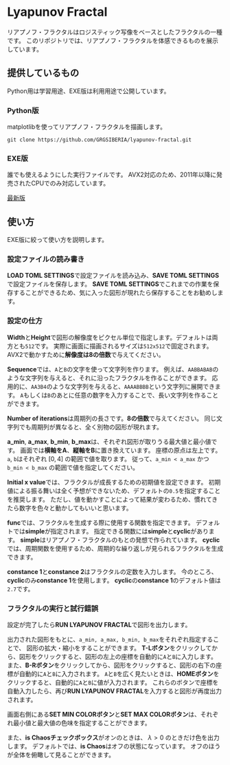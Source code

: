 # Lyapunov Fractal
リアプノフ・フラクタルはロジスティック写像をベースとしたフラクタルの一種です。
このリポジトリでは、リアプノフ・フラクタルを体感できるものを展示しています。

## 提供しているもの

Python用は学習用途、EXE版は利用用途で公開しています。

### Python版
matplotlibを使ってリアプノフ・フラクタルを描画します。

```shell
git clone https://github.com/GRGSIBERIA/lyapunov-fractal.git
```

### EXE版
誰でも使えるようにした実行ファイルです。
AVX2対応のため、2011年以降に発売されたCPUでのみ対応しています。

[最新版](https://github.com/GRGSIBERIA/lyapunov-fractal/releases/latest)

## 使い方

EXE版に絞って使い方を説明します。

### 設定ファイルの読み書き

**LOAD TOML SETTINGS**で設定ファイルを読み込み、**SAVE TOML SETTINGS**で設定ファイルを保存します。
**SAVE TOML SETTINGS**でこれまでの作業を保存することができるため、気に入った図形が現れたら保存することをお勧めします。

### 設定の仕方

**Width**と**Height**で図形の解像度をピクセル単位で指定します。デフォルトは両方とも`512`です。
実際に画面に描画されるサイズは`512x512`で固定されます。
AVX2で動かすために**解像度は8の倍数**で与えてください。

**Sequence**では、`A`と`B`の文字を使って文字列を作ります。
例えば、`AABBABAB`のような文字列を与えると、それに沿ったフラクタルを作ることができます。
応用的に、`AA3B4`のような文字列を与えると、`AAAABBBB`という文字列に展開できます。
`A`もしくは`B`のあとに任意の数字を入力することで、長い文字列を作ることができます。

**Number of iterations**は周期列の長さです。**8の倍数**で与えてください。
同じ文字列でも周期列が異なると、全く別物の図形が現れます。

**a_min**, **a_max**, **b_min**, **b_max**は、それぞれ図形が取りうる最大値と最小値です。
画面では**横軸をA**、**縦軸をB**に置き換えています。
座標の原点は左上です。
`a`, `b`はそれぞれ $[0,4]$ の範囲で値を取ります。
従って、`a_min < a_max` かつ `b_min < b_max` の範囲で値を指定してください。

**Initial x value**では、フラクタルが成長するための初期値を設定できます。
初期値による振る舞いは全く予想ができないため、デフォルトの`0.5`を指定することを推奨します。
ただし、値を動かすことによって結果が変わるため、慣れてきたら数字を色々と動かしてもいいと思います。

**func**では、フラクタルを生成する際に使用する関数を指定できます。
デフォルトでは**simple**が指定されます。
指定できる関数には**simple**と**cyclic**があります。
**simple**はリアプノフ・フラクタルのもとの発想で作られています。
**cyclic**では、周期関数を使用するため、周期的な繰り返しが見られるフラクタルを生成できます。

**constance 1**と**constance 2**はフラクタルの定数を入力します。
今のところ、**cyclic**のみ**constance 1**を使用します。
**cyclic**の**constance 1**のデフォルト値は`2.7`です。

### フラクタルの実行と試行錯誤

設定が完了したら**RUN LYAPUNOV FRACTAL**で図形を出力します。

出力された図形をもとに、`a_min, a_max, b_min, b_max`をそれぞれ指定することで、
図形の拡大・縮小をすることができます。
**T-Lボタン**をクリックしてから、図形をクリックすると、図形の左上の座標を自動的に`A`と`B`に入力します。
また、**B-Rボタン**をクリックしてから、図形をクリックすると、図形の右下の座標が自動的に`A`と`B`に入力されます。
`A`と`B`を広く見たいときは、**HOMEボタン**をクリックすると、自動的に`A`と`B`に値が入力されます。
これらのボタンで座標を自動入力したら、再び**RUN LYAPUNOV FRACTAL**を入力すると図形が再度出力されます。

画面右側にある**SET MIN COLORボタン**と**SET MAX COLORボタン**は、それぞれ最小値と最大値の色味を指定することができます。

また、**is Chaosチェックボックス**がオンのときは、 $\lambda > 0$ のときだけ色を出力します。
デフォルトでは、**is Chaos**はオフの状態になっています。
オフのほうが全体を俯瞰して見ることができます。

